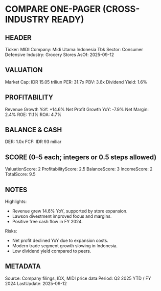 # COMPARE ONE-PAGER (CROSS-INDUSTRY READY)

## HEADER
Ticker: MIDI
Company: Midi Utama Indonesia Tbk
Sector: Consumer Defensive
Industry: Grocery Stores
AsOf: 2025-09-12

## VALUATION
Market Cap: IDR 15.05 triliun
PER: 31.7x
PBV: 3.6x
Dividend Yield: 1.6%

## PROFITABILITY
Revenue Growth YoY: +14.6%
Net Profit Growth YoY: -7.9%
Net Margin: 2.4%
ROE: 11.1%
ROA: 4.7%

## BALANCE & CASH
DER: 1.0x
FCF: IDR 93 miliar

## SCORE (0–5 each; integers or 0.5 steps allowed)
ValuationScore: 2
ProfitabilityScore: 2.5
BalanceScore: 3
IncomeScore: 2
TotalScore: 9.5

## NOTES
Highlights:
- Revenue grew 14.6% YoY, supported by store expansion.
- Lawson divestment improved focus and margins.
- Positive free cash flow in FY 2024.

Risks:
- Net profit declined YoY due to expansion costs.
- Modern trade segment growth slowing in Indonesia.
- Low dividend yield compared to peers.

## METADATA
Source: Company filings, IDX, MIDI price data
Period: Q2 2025 YTD / FY 2024
LastUpdate: 2025-09-12